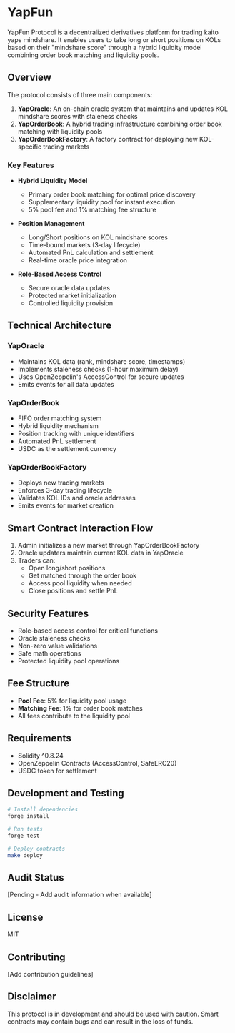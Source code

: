 # YapFun

YapFun Protocol is a decentralized derivatives platform for trading kaito yaps mindshare. It enables users to take long or short positions on KOLs based on their "mindshare score" through a hybrid liquidity model combining order book matching and liquidity pools.

## Overview

The protocol consists of three main components:

1. **YapOracle**: An on-chain oracle system that maintains and updates KOL mindshare scores with staleness checks
2. **YapOrderBook**: A hybrid trading infrastructure combining order book matching with liquidity pools
3. **YapOrderBookFactory**: A factory contract for deploying new KOL-specific trading markets

### Key Features

- **Hybrid Liquidity Model**

  - Primary order book matching for optimal price discovery
  - Supplementary liquidity pool for instant execution
  - 5% pool fee and 1% matching fee structure

- **Position Management**

  - Long/Short positions on KOL mindshare scores
  - Time-bound markets (3-day lifecycle)
  - Automated PnL calculation and settlement
  - Real-time oracle price integration

- **Role-Based Access Control**
  - Secure oracle data updates
  - Protected market initialization
  - Controlled liquidity provision

## Technical Architecture

### YapOracle

- Maintains KOL data (rank, mindshare score, timestamps)
- Implements staleness checks (1-hour maximum delay)
- Uses OpenZeppelin's AccessControl for secure updates
- Emits events for all data updates

### YapOrderBook

- FIFO order matching system
- Hybrid liquidity mechanism
- Position tracking with unique identifiers
- Automated PnL settlement
- USDC as the settlement currency

### YapOrderBookFactory

- Deploys new trading markets
- Enforces 3-day trading lifecycle
- Validates KOL IDs and oracle addresses
- Emits events for market creation

## Smart Contract Interaction Flow

1. Admin initializes a new market through YapOrderBookFactory
2. Oracle updaters maintain current KOL data in YapOracle
3. Traders can:
   - Open long/short positions
   - Get matched through the order book
   - Access pool liquidity when needed
   - Close positions and settle PnL

## Security Features

- Role-based access control for critical functions
- Oracle staleness checks
- Non-zero value validations
- Safe math operations
- Protected liquidity pool operations

## Fee Structure

- **Pool Fee**: 5% for liquidity pool usage
- **Matching Fee**: 1% for order book matches
- All fees contribute to the liquidity pool

## Requirements

- Solidity ^0.8.24
- OpenZeppelin Contracts (AccessControl, SafeERC20)
- USDC token for settlement

## Development and Testing

```bash
# Install dependencies
forge install

# Run tests
forge test

# Deploy contracts
make deploy
```

## Audit Status

[Pending - Add audit information when available]

## License

MIT

## Contributing

[Add contribution guidelines]

## Disclaimer

This protocol is in development and should be used with caution. Smart contracts may contain bugs and can result in the loss of funds.
